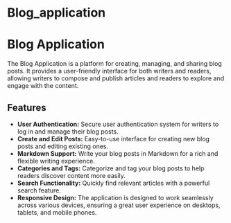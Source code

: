 # Blog_application

# Blog Application

The Blog Application is a platform for creating, managing, and sharing blog posts. It provides a user-friendly interface for both writers and readers, allowing writers to compose and publish articles and readers to explore and engage with the content.

## Features

- **User Authentication:** Secure user authentication system for writers to log in and manage their blog posts.
- **Create and Edit Posts:** Easy-to-use interface for creating new blog posts and editing existing ones.
- **Markdown Support:** Write your blog posts in Markdown for a rich and flexible writing experience.
- **Categories and Tags:** Categorize and tag your blog posts to help readers discover content more easily.
- **Search Functionality:** Quickly find relevant articles with a powerful search feature.
- **Responsive Design:** The application is designed to work seamlessly across various devices, ensuring a great user experience on desktops, tablets, and mobile phones.


